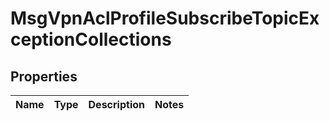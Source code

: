 
# MsgVpnAclProfileSubscribeTopicExceptionCollections

## Properties
Name | Type | Description | Notes
------------ | ------------- | ------------- | -------------



